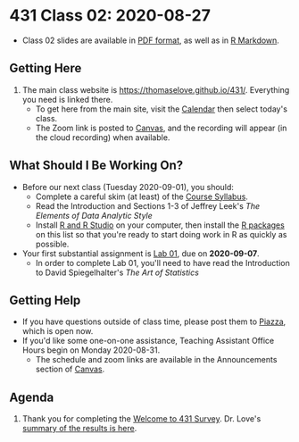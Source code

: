 # 431 Class 02: 2020-08-27

- Class 02 slides are available in [PDF format](https://github.com/THOMASELOVE/431-2020/blob/master/classes/class02/431_class-02-slides_2020.pdf), as well as in [R Markdown](https://github.com/THOMASELOVE/431-2020/blob/master/classes/class02/431_class-02-slides_2020.Rmd).

## Getting Here 

1. The main class website is https://thomaselove.github.io/431/. Everything you need is linked there.
    - To get here from the main site, visit the [Calendar](https://thomaselove.github.io/431/calendar.html) then select today's class.
    - The Zoom link is posted to [Canvas](https://canvas.case.edu), and the recording will appear (in the cloud recording) when available.

## What Should I Be Working On?

- Before our next class (Tuesday 2020-09-01), you should:
    - Complete a careful skim (at least) of the [Course Syllabus](https://thomaselove.github.io/431-2020-syllabus/).
    - Read the Introduction and Sections 1-3 of Jeffrey Leek's *The Elements of Data Analytic Style*
    - Install [R and R Studio](https://thomaselove.github.io/431/software_install.html) on your computer, then install the [R packages](https://thomaselove.github.io/431/r_packages.html) on this list so that you're ready to start doing work in R as quickly as possible.
- Your first substantial assignment is [Lab 01](https://github.com/THOMASELOVE/431-2020/blob/master/labs/lab01/lab01.md), due on **2020-09-07**.
    - In order to complete Lab 01, you'll need to have read the Introduction to David Spiegelhalter's *The Art of Statistics*

## Getting Help

- If you have questions outside of class time, please post them to [Piazza](https://piazza.com/case/fall2020/pqhs431), which is open now.
- If you'd like some one-on-one assistance, Teaching Assistant Office Hours begin on Monday 2020-08-31.
    - The schedule and zoom links are available in the Announcements section of [Canvas](https://canvas.case.edu).

## Agenda

1. Thank you for completing the [Welcome to 431 Survey](https://bit.ly/431-2020-welcome-survey). Dr. Love's [summary of the results is here](http://bit.ly/431-2020-welcome-results).

